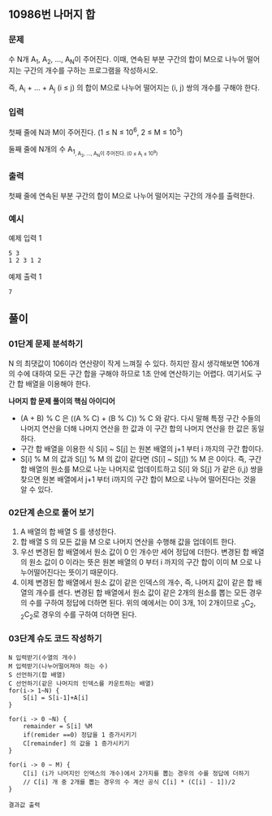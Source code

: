 ## 10986번 나머지 합

### 문제 
수 N개 A<sub>1</sub>, A<sub>2</sub>, ..., A<sub>N</sub>이 주어진다. 이때, 연속된 부분 구간의 합이 M으로 나누어 떨어지는 구간의 개수를 구하는 프로그램을 작성하시오.

즉, A<sub>i</sub> + ... + A<sub>j</sub> (i ≤ j) 의 합이 M으로 나누어 떨어지는 (i, j) 쌍의 개수를 구해야 한다.

### 입력
첫째 줄에 N과 M이 주어진다. (1 ≤ N ≤ 10<sup>6</sup>, 2 ≤ M ≤ 10<sup>3</sup>)

둘째 줄에 N개의 수 A<sub>1<sub>, A<sub>2</sub>, ..., A<sub>N</sub>이 주어진다. (0 ≤ A<sub>i</sub> ≤ 10<sup>9</sup>)

### 출력 
첫째 줄에 연속된 부분 구간의 합이 M으로 나누어 떨어지는 구간의 개수를 출력한다.

### 예시 
예제 입력 1
```
5 3
1 2 3 1 2
```

예제 출력 1
```
7
```

## 풀이
### 01단계 문제 분석하기
N 의 최댓값이 106이라 연산량이 작게 느껴질 수 있다. 하지만 잠시 생각해보면 106개의 수에 대하여 모든 구간 합을 구해야 하므로 1초 안에 연산하기는 어렵다. 여기서도 구간 합 배열을 이용해야 한다. 

**나머지 합 문제 풀이의 핵심 아이디어**
- (A + B) % C 은 ((A % C) + (B % C)) % C 와 같다. 다시 말해 특정 구간 수들의 나머지 연산을 더해 나머지 연산을 한 값과 이 구간 합의 나머지 연산을 한 값은 동일하다. 
- 구간 합 배열을 이용한 식 S[i] ~ S[j] 는 원본 배열의 j+1 부터 i 까지의 구간 합이다. 
- S[i] % M 의 값과 S[j] % M 의 값이 같다면 (S[i] ~ S[j]) % M 은 0이다. 즉, 구간 합 배열의 원소를 M으로 나눈 나머지로 업데이트하고 S[i] 와 S[j] 가 같은 (i,j) 쌍을 찾으면 원본 배열에서 j+1 부터 i까지의 구간 합이 M으로 나누어 떨어진다는 것을 알 수 있다. 

### 02단계 손으로 풀어 보기 
1. A 배열의 합 배열 S 를 생성한다. 
2. 합 배열 S 의 모든 값을 M 으로 나머지 연산을 수행해 값을 업데이트 한다. 
3. 우선 변경된 합 배열에서 원소 값이 0 인 개수만 세어 정답에 더한다. 변경된 합 배열의 원소 값이 0 이라는 뜻은 원본 배열의 0 부터 i 까지의 구간 합이 이미 M 으로 나누어떨어진다는 뜻이기 때문이다. 
4. 이제 변경된 합 배열에서 원소 값이 같은 인덱스의 개수, 즉, 나머지 값이 같은 합 배열의 개수를 센다. 변경된 합 배열에서 원소 값이 같은 2개의 원소를 뽑는 모든 경우의 수를 구하여 정답에 더하면 된다. 위의 예에서는 0이 3개, 1이 2개이므로 <sub>3</sub>C<sub>2</sub>, <sub>2</sub>C<sub>2</sub>로 경우의 수를 구하여 더하면 된다. 

### 03단계 슈도 코드 작성하기
```
N 입력받기(수열의 개수)
M 입력받기(나누어떨어져야 하는 수)
S 선언하기(합 배열)
C 선언하기(같은 나머지의 인덱스를 카운트하는 배열)
for(i-> 1~N) {
    S[i] = S[i-1]+A[i]
}

for(i -> 0 ~N) {
    remainder = S[i] %M
    if(remider ==0) 정답을 1 증가시키기
    C[remainder] 의 값을 1 증가시키기
}

for(i -> 0 ~ M) {
    C[i] (i가 나머지인 인덱스의 개수)에서 2가지를 뽑는 경우의 수를 정답에 더하기
    // C[i] 개 중 2개를 뽑는 경우의 수 계산 공식 C[i] * (C[i] - 1])/2
}

결과값 출력
```